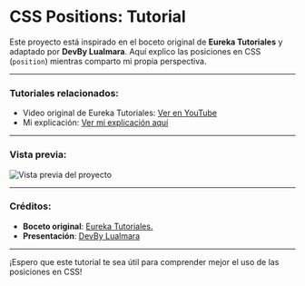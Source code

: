 # CSS Positions: Tutorial

Este proyecto está inspirado en el boceto original de **Eureka Tutoriales** y adaptado por **DevBy Lualmara**. Aquí explico las posiciones en CSS (`position`) mientras comparto mi propia perspectiva.

---

### Tutoriales relacionados:

- Video original de Eureka Tutoriales: [Ver en YouTube](https://youtu.be/_e0ddNlc0Y8?si=togWBLqGqhD5VMo7)
- Mi explicación: [Ver mi explicación aquí]()

---

### Vista previa:
![Vista previa del proyecto](Imágenes/Portada_2.jpg)

---

### Créditos:
- **Boceto original**: [Eureka Tutoriales.](https://www.youtube.com/@EurekaTutoriales)
- **Presentación**: [DevBy Lualmara](https://github.com/Lualmara-5)

---

¡Espero que este tutorial te sea útil para comprender mejor el uso de las posiciones en CSS!
